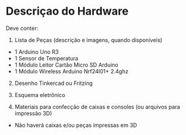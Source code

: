 # Descriçao do Hardware

Deve conter:

1) Lista de Peças (descrição e imagens, quando disponíveis)

  - 1 Arduino Uno R3
  - 1 Sensor de Temperatura 
  - 1 Módulo Leitor Cartão Micro SD Arduino
  - 1 Módulo Wireless Arduino Nrf24l01+ 2.4ghz

2) Desenho Tinkercad ou Fritzing

3) Esquema eletrônico

4) Materiais para confecção de caixas e consoles (ou arquivos para impressão 3D)
  
  - Não haverá caixas e/ou peças impressas em 3D
